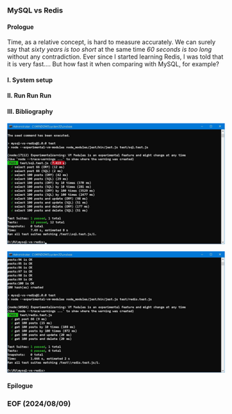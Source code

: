 ### MySQL vs Redis 


#### Prologue 
Time, as a relative concept, is hard to measure accurately. We can surely say that *sixty years is too short* at the same time *60 seconds is too long* without any contradiction. Ever since I started learning Redis, I was told that it is very fast.... But how fast it when comparing with MySQL, for example? 


#### I. System setup 

#### II. Run Run Run 

#### III. Bibliography 

![alt sql](img/test-sql.JPG)

![alt redis](img/test-redis.JPG)

#### Epilogue 

### EOF (2024/08/09)